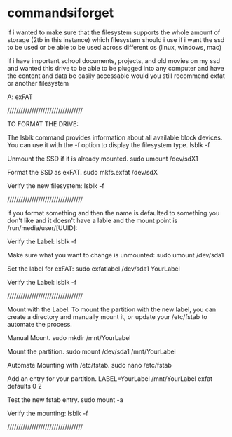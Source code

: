 # commandsiforget

if i wanted to make sure that the filesystem supports the whole amount of storage (2tb in this instance) which filesystem should i use  if i want the ssd to be used or be able to be used across different os (linux, windows, mac)

if i have important school documents, projects, and old movies on my ssd and wanted this drive to be able to be plugged into any computer and have the content and data be easily accessable would you still recommend exfat or another filesystem

A: exFAT

//////////////////////////////////

TO FORMAT THE DRIVE:

The lsblk command provides information about all available block devices. You can use it with the -f option to display the filesystem type.
  lsblk -f

Unmount the SSD if it is already mounted.
  sudo umount /dev/sdX1

Format the SSD as exFAT.
  sudo mkfs.exfat /dev/sdX

Verify the new filesystem:
  lsblk -f

//////////////////////////////////

if you format something and then the name is defaulted to something you don't like and it doesn't have a lable and the mount point is /run/media/user/[UUID]:

Verify the Label:
  lsblk -f

Make sure  what you want to change is unmounted:
  sudo umount /dev/sda1

Set the label for exFAT:
  sudo exfatlabel /dev/sda1 YourLabel

Verify the Label:
  lsblk -f

//////////////////////////////////

Mount with the Label:
To mount the partition with the new label, you can create a directory and manually mount it, or update your /etc/fstab to automate the process.

Manual Mount.
  sudo mkdir /mnt/YourLabel

Mount the partition.
  sudo mount /dev/sda1 /mnt/YourLabel

Automate Mounting with /etc/fstab.
  sudo nano /etc/fstab

Add an entry for your partition.
  LABEL=YourLabel /mnt/YourLabel exfat defaults 0 2

Test the new fstab entry.
  sudo mount -a

Verify the mounting:
  lsblk -f

//////////////////////////////////















